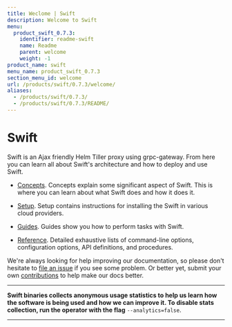 ```yaml
---
title: Weclome | Swift
description: Welcome to Swift
menu:
  product_swift_0.7.3:
    identifier: readme-swift
    name: Readme
    parent: welcome
    weight: -1
product_name: swift
menu_name: product_swift_0.7.3
section_menu_id: welcome
url: /products/swift/0.7.3/welcome/
aliases:
  - /products/swift/0.7.3/
  - /products/swift/0.7.3/README/
---
```


# Swift
Swift is an Ajax friendly Helm Tiller proxy using grpc-gateway. From here you can learn all about Swift's architecture and how to deploy and use Swift.

- [Concepts](/docs/concepts/). Concepts explain some significant aspect of Swift. This is where you can learn about what Swift does and how it does it.

- [Setup](/docs/setup/). Setup contains instructions for installing
  the Swift in various cloud providers.

- [Guides](/docs/guides/). Guides show you how to perform tasks with Swift.

- [Reference](/docs/reference/). Detailed exhaustive lists of
command-line options, configuration options, API definitions, and procedures.

We're always looking for help improving our documentation, so please don't hesitate to [file an issue](https://github.com/appscode/swift/issues/new) if you see some problem. Or better yet, submit your own [contributions](/docs/CONTRIBUTING.md) to help
make our docs better.

---

**Swift binaries collects anonymous usage statistics to help us learn how the software is being used and how we can improve it. To disable stats collection, run the operator with the flag** `--analytics=false`.

---
